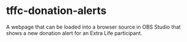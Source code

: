 # tffc-donation-alerts
A webpage that can be loaded into a browser source in OBS Studio that
shows a new donation alert for an Extra Life participant.
